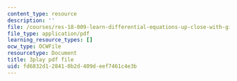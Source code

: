 ```yaml
---
content_type: resource
description: ''
file: /courses/res-18-009-learn-differential-equations-up-close-with-gilbert-strang-and-cleve-moler-fall-2015/fd6832d128410b2d409deef7461c4e3b_PoHO4PZtW78.pdf
file_type: application/pdf
learning_resource_types: []
ocw_type: OCWFile
resourcetype: Document
title: 3play pdf file
uid: fd6832d1-2841-0b2d-409d-eef7461c4e3b
---
```


